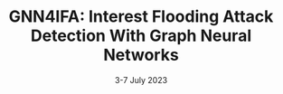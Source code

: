 ---
title: "GNN4IFA: Interest Flooding Attack Detection With Graph Neural Networks"
authors: "A. Agiollo, E. Bardhi, M. Conti, R. Lazzeretti, E. Losiouk, A. Omicini."
venue: "In Proceedings of the 8th IEEE European Symposium on Security and Privacy (Euro SP 2023)"
type: "conference"
year: 2023
location: "Delft, The Netherlands"
date: "3-7 July 2023"
paperurl: ""
--- 
